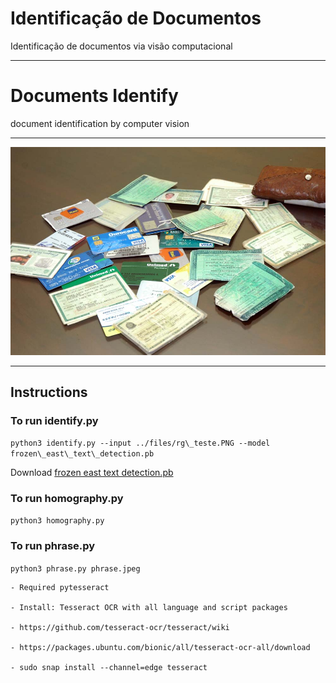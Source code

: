 # Identificação de Documentos 

Identificação de documentos via visão computacional

-------

# Documents Identify

document identification by computer vision


-------

![Documents](images/documentos.jpg)

-----
## Instructions
### To run identify.py
```python3 identify.py --input ../files/rg\_teste.PNG --model frozen\_east\_text\_detection.pb```

Download [frozen east text detection.pb](https://raw.githubusercontent.com/oyyd/frozen_east_text_detection.pb/master/frozen_east_text_detection.pb)

### To run homography.py
```python3 homography.py```

### To run phrase.py
```python3 phrase.py phrase.jpeg```
    
    - Required pytesseract
    
    - Install: Tesseract OCR with all language and script packages
    
    - https://github.com/tesseract-ocr/tesseract/wiki 
    
    - https://packages.ubuntu.com/bionic/all/tesseract-ocr-all/download 
    
    - sudo snap install --channel=edge tesseract
